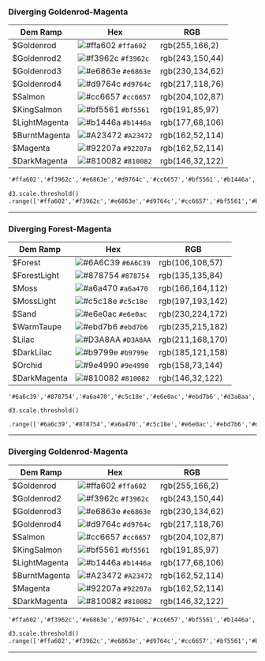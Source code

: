 ### Diverging Goldenrod-Magenta

| Dem Ramp | Hex | RGB |
| --- | --- | --- |
| $Goldenrod | ![\#ffa602](https://placehold.it/15/ffa602/000000?text=+) `#ffa602` | rgb\(255,166,2\) |
| $Goldenrod2 | ![\#f3962c](https://placehold.it/15/f3962c/000000?text=+) `#f3962c` | rgb(243,150,44) |
| $Goldenrod3 | ![\#e6863e](https://placehold.it/15/e6863e/000000?text=+) `#e6863e` | rgb(230,134,62) |
| $Goldenrod4 | ![\#d9764c](https://placehold.it/15/d9764c/000000?text=+) `#d9764c` | rgb(217,118,76) |
| $Salmon | ![\#cc6657](https://placehold.it/15/cc6657/000000?text=+) `#cc6657` | rgb(204,102,87) |
| $KingSalmon | ![\#bf5561](https://placehold.it/15/bf5561/000000?text=+) `#bf5561` | rgb(191,85,97) |
| $LightMagenta | ![\#b1446a](https://placehold.it/15/b1446a/000000?text=+) `#b1446a` | rgb(177,68,106) |
| $BurntMagenta | ![\#A23472](https://placehold.it/15/A23472/000000?text=+) `#A23472` | rgb(162,52,114) |
| $Magenta | ![\#92207a](https://placehold.it/15/92207a/000000?text=+) `#92207a` | rgb(162,52,114) |
| $DarkMagenta | ![\#810082](https://placehold.it/15/810082/000000?text=+) `#810082` | rgb(146,32,122) |


```html
'#ffa602','#f3962c','#e6863e','#d9764c','#cc6657','#bf5561','#b1446a','#a23472','#92207a','#810082'
```

```html
d3.scale.threshold()
.range(['#ffa602','#f3962c','#e6863e','#d9764c','#cc6657','#bf5561','#b1446a','#a23472','#92207a','#810082']);
```

---

### Diverging Forest-Magenta


| Dem Ramp | Hex | RGB |
| --- | --- | --- |
| $Forest | ![\#6A6C39](https://placehold.it/15/6A6C39/000000?text=+) `#6A6C39` | rgb(106,108,57) |
| $ForestLight | ![\#878754](https://placehold.it/15/878754/000000?text=+) `#878754` | rgb(135,135,84) |
| $Moss | ![\#a6a470](https://placehold.it/15/a6a470/000000?text=+) `#a6a470` | rgb(166,164,112) |
| $MossLight | ![\#c5c18e](https://placehold.it/15/c5c18e/000000?text=+) `#c5c18e` | rgb(197,193,142) |
| $Sand | ![\#e6e0ac](https://placehold.it/15/e6e0ac/000000?text=+) `#e6e0ac` | rgb(230,224,172) |
| $WarmTaupe | ![\#ebd7b6](https://placehold.it/15/ebd7b6/000000?text=+) `#ebd7b6` | rgb(235,215,182) |
| $Lilac | ![\#D3A8AA](https://placehold.it/15/D3A8AA/000000?text=+) `#D3A8AA` | rgb(211,168,170) |
| $DarkLilac | ![\#b9799e](https://placehold.it/15/b9799e/000000?text=+) `#b9799e` | rgb(185,121,158) |
| $Orchid | ![\#9e4990](https://placehold.it/15/9e4990/000000?text=+) `#9e4990` | rgb(158,73,144) |
| $DarkMagenta | ![\#810082](https://placehold.it/15/810082/000000?text=+) `#810082` | rgb(146,32,122) |

```
'#6a6c39','#878754','#a6a470','#c5c18e','#e6e0ac','#ebd7b6','#d3a8aa','#b9799e','#9e4990','#810082'
```

```
d3.scale.threshold()
    .range(['#6a6c39','#878754','#a6a470','#c5c18e','#e6e0ac','#ebd7b6','#d3a8aa','#b9799e','#9e4990','#810082']);
```

---

### Diverging Goldenrod-Magenta

| Dem Ramp | Hex | RGB |
| --- | --- | --- |
| $Goldenrod | ![\#ffa602](https://placehold.it/15/ffa602/000000?text=+) `#ffa602` | rgb\(255,166,2\) |
| $Goldenrod2 | ![\#f3962c](https://placehold.it/15/f3962c/000000?text=+) `#f3962c` | rgb(243,150,44) |
| $Goldenrod3 | ![\#e6863e](https://placehold.it/15/e6863e/000000?text=+) `#e6863e` | rgb(230,134,62) |
| $Goldenrod4 | ![\#d9764c](https://placehold.it/15/d9764c/000000?text=+) `#d9764c` | rgb(217,118,76) |
| $Salmon | ![\#cc6657](https://placehold.it/15/cc6657/000000?text=+) `#cc6657` | rgb(204,102,87) |
| $KingSalmon | ![\#bf5561](https://placehold.it/15/bf5561/000000?text=+) `#bf5561` | rgb(191,85,97) |
| $LightMagenta | ![\#b1446a](https://placehold.it/15/b1446a/000000?text=+) `#b1446a` | rgb(177,68,106) |
| $BurntMagenta | ![\#A23472](https://placehold.it/15/A23472/000000?text=+) `#A23472` | rgb(162,52,114) |
| $Magenta | ![\#92207a](https://placehold.it/15/92207a/000000?text=+) `#92207a` | rgb(162,52,114) |
| $DarkMagenta | ![\#810082](https://placehold.it/15/810082/000000?text=+) `#810082` | rgb(146,32,122) |


```html
'#ffa602','#f3962c','#e6863e','#d9764c','#cc6657','#bf5561','#b1446a','#a23472','#92207a','#810082'
```

```html
d3.scale.threshold()
.range(['#ffa602','#f3962c','#e6863e','#d9764c','#cc6657','#bf5561','#b1446a','#a23472','#92207a','#810082']);
```

---


